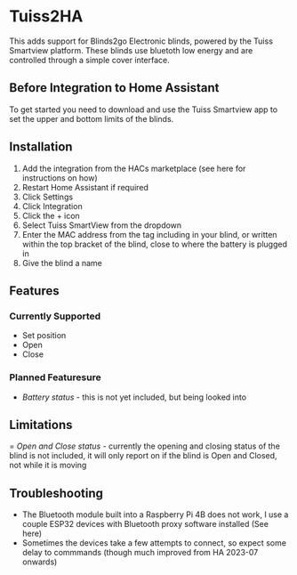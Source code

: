 # Tuiss2HA

This adds support for Blinds2go Electronic blinds, powered by the Tuiss Smartview platform. These blinds use bluetoth low energy and are controlled through a simple cover interface.


## Before Integration to Home Assistant ##
To get started you need to download and use the Tuiss Smartview app to set the upper and bottom limits of the blinds.

## Installation ##
1. Add the integration from the HACs marketplace (see here for instructions on how)
2. Restart Home Assistant if required
3. Click Settings
4. Click Integration
5. Click the + icon
6. Select Tuiss SmartView from the dropdown
7. Enter the MAC address from the tag including in your blind, or written within the top bracket of the blind, close to where the battery is plugged in
8. Give the blind a name

## Features ##

### Currently Supported ###
- Set position
- Open 
- Close

### Planned Featuresure ###
- *Battery status* - this is not yet included, but being looked into

## Limitations ##
= *Open and Close status* - currently the opening and closing status of the blind is not included, it will only report on if the blind is Open and Closed, not while it is moving


## Troubleshooting ##
- The Bluetooth module built into a Raspberry Pi 4B does not work, I use a couple ESP32 devices with Bluetooth proxy software installed (See here)
- Sometimes the devices take a few attempts to connect, so expect some delay to commmands (though much improved from HA 2023-07 onwards)

